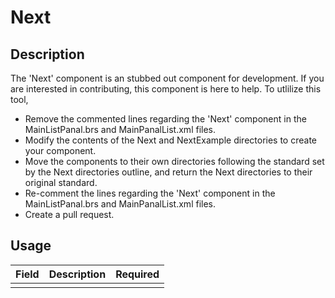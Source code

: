 # Next

## Description
The 'Next' component is an stubbed out component for development. If you are interested in
contributing, this component is here to help.
To utlilize this tool,
 - Remove the commented lines regarding the 'Next' component in the MainListPanal.brs and
 MainPanalList.xml files.
 - Modify the contents of the Next and NextExample directories to create your component.
 - Move the components to their own directories following the standard set by the Next directories 
 outline, and return the Next directories to their original standard.
 - Re-comment the lines regarding the 'Next' component in the MainListPanal.brs and
 MainPanalList.xml files.
 - Create a pull request.

## Usage
| Field | Description | Required |
| ----------- | ----------- | ----------- |
|  |  |  |